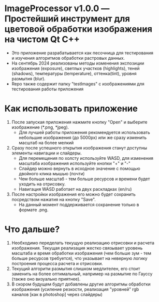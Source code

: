 # ImageProcessor v1.0.0 — Простейший инструмент для цветовой обработки изображения на чистом Qt C++
- Это приложение разрабатывается как песочница для тестирования и изучения алгоритмов обработки растровых данных.
- На сентябрь 2024 реализованы методы изменения экспозиции изображения (exposure), светлых участков (highlights), теней (shadows),
  температуры (temperature), оттенка(tint), уровня размытия (blur).
- Repo также содержит папку "testImages" с изображениями для тестирования работы приложения
# Как использовать приложение
1) После запуская приложения нажмите кнопку "Open" и выберите изображение (*.png, *jpeg).
  	- Для лучшей работы приложения рекомендуется использовать небольшие изображения (до 5000px) или же сразу изменить масштаб на более мелкий
2) Сразу после успешного открытия изображения станут доступны элементы навигации и слайдеры.
  	- Для перемещения по холсту используйте WASD, для изменения масштаба изображения используйте кнопки "+" и "-"
  	- Слайдер можно вернуть в исходное значение с помощью двойного клика мышью (почти)
	- Чем больше масштаб - тем больше ресурсов и времени будет уходить на отрисовку.
	- Навигация WASD работает на двух раскладках (en/ru)
3) После настройки изображения его можно будет сохранить посредством нажатия на кнопку "Save".
	- На данный момент поддерживается сохранение только в формате .png.
# Что дальше?
1) Необходимо переделать текущую реализацию отрисовки и расчета изображения. Текущая реализация жестко связывает уровень масштаба и время обработки
изображения (чем больше зум - тем больше ресурсов требуется), что указывает на неверную логику построения процесса расчета и отрисовки.
2) Текущий алгоритм размытия слишком медлителен, его стоит заменить на более оптимальный, например на размытие по Гауссу (также оно визуально приятнее).
3) В скором будущем будут добавлены другие алгоритмы обработки изображения (усиление резкости, реализация "уровней" rgb каналов [как в photoshop] через слайдеры)
